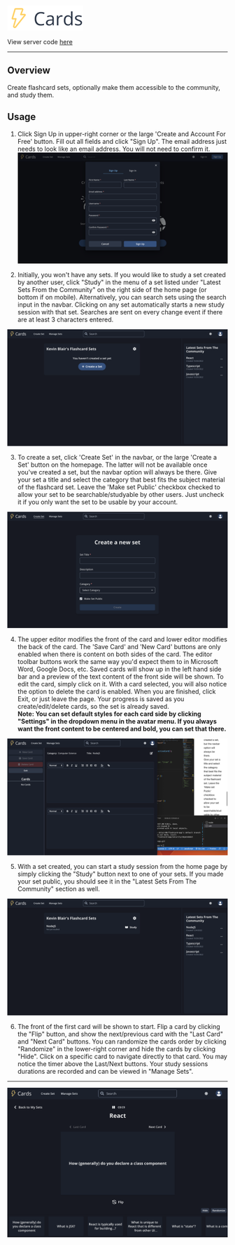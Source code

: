 ![logo](./src/assets/images/logo_lg_light.png)

View server code [here](https://github.com/kblair40/flashcard-server)

---

## Overview

Create flashcard sets, optionally make them accessible to the community, and study them.

## Usage

1. Click Sign Up in upper-right corner or the large 'Create and Account For Free' button.  Fill out all fields and click "Sign Up".  The email address just needs to look like an email address.  You will not need to confirm it.
![signup image](./src/assets/readme/signup.png)

2. Initially, you won't have any sets.  If you would like to study a set created by another user, click "Study" in the menu of a set listed under "Latest Sets From the Community" on the right side of the home page (or bottom if on mobile).  Alternatively, you can search sets using the search input in the navbar.  Clicking on any set automatically starts a new study session with that set.  Searches are sent on every change event if there are at least 3 characters entered.

![default homepage](./src/assets/readme/home_empty.png)

3. To create a set, click 'Create Set' in the navbar, or the large 'Create a Set' button on the homepage.  The latter will not be available once you've created a set, but the navbar option will always be there.
Give your set a title and select the category that best fits the subject material of the flashcard set.  Leave the 'Make set Public' checkbox checked to allow your set to be searchable/studyable by other users.  Just uncheck it if you only want the set to be usable by your account.

![create set form](./src/assets/readme/create_set.png)

4. The upper editor modifies the front of the card and lower editor modifies the back of the card.  The 'Save Card' and 'New Card' buttons are only enabled when there is content on both sides of the card.  The editor toolbar buttons work the same way you'd expect them to in Microsoft Word, Google Docs, etc.
Saved cards will show up in the left hand side bar and a preview of the text content of the front side will be shown.  To edit the card, simply click on it.  With a card selected, you will also notice the option to delete the card is enabled.  When you are finished, click Exit, or just leave the page.  Your progress is saved as you create/edit/delete cards, so the set is already saved.  
**Note: You can set default styles for each card side by clicking "Settings" in the dropdown menu in the avatar menu.  If you always want the front content to be centered and bold, you can set that there.**

![create set form](./src/assets/readme/create_set_inprogress.png)

5. With a set created, you can start a study session from the home page by simply clicking the "Study" button next to one of your sets.  If you made your set public, you should see it in the "Latest Sets From The Community" section as well.

![homepage with set](./src/assets/readme/home_withset.png)

6. The front of the first card will be shown to start.  Flip a card by clicking the "Flip" button, and show the next/previous card with the "Last Card" and "Next Card" buttons.  You can randomize the cards order by clicking "Randomize" in the lower-right corner and hide the cards by clicking "Hide".  Click on a specific card to navigate directly to that card.
You may notice the timer above the Last/Next buttons.  Your study sessions durations are recorded and can be viewed in "Manage Sets".

---



![homepage with set](./src/assets/readme/study_session.png)